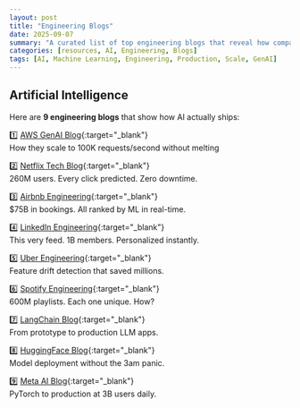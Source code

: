 ```yaml
---
layout: post
title: "Engineering Blogs"
date: 2025-09-07
summary: "A curated list of top engineering blogs that reveal how companies like Netflix, Airbnb, Uber, Spotify, Meta, and more ship into production at massive scale."
categories: [resources, AI, Engineering, Blogs]
tags: [AI, Machine Learning, Engineering, Production, Scale, GenAI]
---
```


## Artificial Intelligence

Here are **9 engineering blogs** that show how AI actually ships:

1️⃣ [AWS GenAI Blog](https://aws.amazon.com/blogs/machine-learning/category/artificial-intelligence/generative-ai/){:target="_blank"}  
How they scale to 100K requests/second without melting  

2️⃣ [Netflix Tech Blog](https://netflixtechblog.com/search?q=AI){:target="_blank"}  
260M users. Every click predicted. Zero downtime.  

3️⃣ [Airbnb Engineering](https://medium.com/airbnb-engineering){:target="_blank"}  
$75B in bookings. All ranked by ML in real-time.  

4️⃣ [LinkedIn Engineering](https://www.linkedin.com/blog/engineering/generative-ai){:target="_blank"}  
This very feed. 1B members. Personalized instantly.  

5️⃣ [Uber Engineering](https://www.uber.com/en-IN/blog/data/){:target="_blank"}  
Feature drift detection that saved millions.  

6️⃣ [Spotify Engineering](https://engineering.atspotify.com/?c=maching-learning){:target="_blank"}  
600M playlists. Each one unique. How?  

7️⃣ [LangChain Blog](https://blog.langchain.com/){:target="_blank"}  
From prototype to production LLM apps.  

8️⃣ [HuggingFace Blog](https://huggingface.co/blog){:target="_blank"}  
Model deployment without the 3am panic.  

9️⃣ [Meta AI Blog](https://ai.meta.com/blog/){:target="_blank"}  
PyTorch to production at 3B users daily.  
